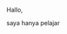 Hallo,

saya hanya pelajar

<!---
safarshall/safarshall is a ✨ special ✨ repository because its `README.md` (this file) appears on your GitHub profile.
You can click the Preview link to take a look at your changes.
--->
